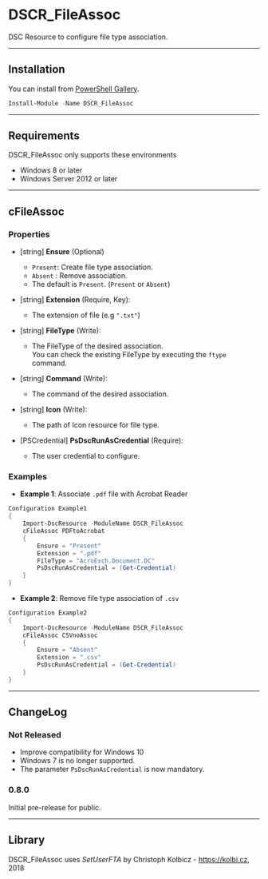 # DSCR_FileAssoc

DSC Resource to configure file type association.

----
## Installation
You can install from [PowerShell Gallery](https://www.powershellgallery.com/packages/DSCR_FileAssoc/).
```Powershell
Install-Module -Name DSCR_FileAssoc
```

----
## Requirements
DSCR_FileAssoc only supports these environments

+ Windows 8 or later
+ Windows Server 2012 or later

----
## **cFileAssoc**

### Properties
+ [string] **Ensure** (Optional)
    + `Present`: Create file type association.
    + `Absent` : Remove association.
    + The default is `Present`. (`Present` or `Absent`)

+ [string] **Extension** (Require, Key):
    + The extension of file (e.g `".txt"`)

+ [string] **FileType** (Write):
    + The FileType of the desired association.  
    You can check the existing FileType by executing the `ftype` command.

+ [string] **Command** (Write):
    + The command of the desired association.

+ [string] **Icon** (Write):
    + The path of Icon resource for file type.

+ [PSCredential] **PsDscRunAsCredential** (Require):
    + The user credential to configure.


### Examples
+ **Example 1**: Associate `.pdf` file with Acrobat Reader
```Powershell
Configuration Example1
{
    Import-DscResource -ModuleName DSCR_FileAssoc
    cFileAssoc PDFtoAcrobat
    {
        Ensure = "Present"
        Extension = ".pdf"
        FileType = "AcroExch.Document.DC"
        PsDscRunAsCredential = (Get-Credential)
    }
}
```

+ **Example 2**: Remove file type association of `.csv`
```Powershell
Configuration Example2
{
    Import-DscResource -ModuleName DSCR_FileAssoc
    cFileAssoc CSVnoAssoc
    {
        Ensure = "Absent"
        Extension = ".csv"
        PsDscRunAsCredential = (Get-Credential)
    }
}
```

----
## ChangeLog
### Not Released
+ Improve compatibility for Windows 10
+ Windows 7 is no longer supported.
+ The parameter `PsDscRunAsCredential` is now mandatory.

### 0.8.0
Initial pre-release for public.


----
## Library
DSCR_FileAssoc uses *SetUserFTA* by Christoph Kolbicz - https://kolbi.cz, 2018
